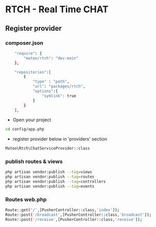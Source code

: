 # RTCH - Real Time CHAT

## Register provider

### composer.json

```sh
    "require": {
        "mateo/rtch": "dev-main"
    },

    "repositories":[
        {
            "type" : "path",
            "url": "packages/rtch",
            "options":{
                "symlink": true
            }
        }
    ],

```

-   Open your project

```sh
cd config/app.php
```

-   register provider below in 'providers' section

```sh
Mateo\Rtch\ChatServiceProvider::class
```

### publish routes & views

```sh
php artisan vendor:publish --tag=views
php artisan vendor:publish --tag=routes
php artisan vendor:publish --tag=controllers
php artisan vendor:publish --tag=events
```

### Routes web.php

```sh
Route::get('/',[PusherController::class,'index']);
Route::post('/broadcast',[PusherController::class,'broadcast']);
Route::post('/receive',[PusherController::class,'receive']);
```
